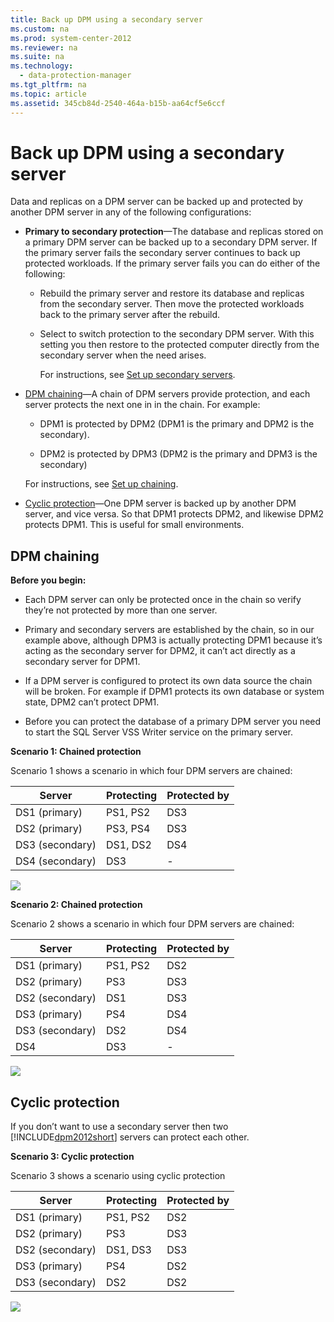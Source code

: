 ```yaml
---
title: Back up DPM using a secondary server
ms.custom: na
ms.prod: system-center-2012
ms.reviewer: na
ms.suite: na
ms.technology: 
  - data-protection-manager
ms.tgt_pltfrm: na
ms.topic: article
ms.assetid: 345cb84d-2540-464a-b15b-aa64cf5e6ccf
---
```

# Back up DPM using a secondary server
Data and replicas on a DPM server can be backed up and protected by another DPM server in any of the following configurations:

-   **Primary to secondary protection**—The database and replicas stored on a primary DPM server can be backed up to a secondary DPM server. If the primary server fails the secondary server continues to back up protected workloads. If the primary server fails you can do either of the following:

    -   Rebuild the primary server and restore its database and replicas from the secondary server. Then move the protected workloads back to the primary server after the rebuild.

    -   Select to switch protection to the secondary DPM server. With this setting you then restore to the protected computer directly from the secondary server when the need arises.

        For instructions, see [Set up secondary servers](./Set-up-secondary-servers.md).

-   [DPM chaining](#BKMK_Chain)—A chain of DPM servers provide protection, and each server protects the next one in in the chain. For example:

    -   DPM1 is protected by DPM2 \(DPM1 is the primary and DPM2 is the secondary\).

    -   DPM2 is protected by DPM3 \(DPM2 is the primary and DPM3 is the secondary\)

    For instructions, see [Set up chaining](./Set-up-chaining.md).

-   [Cyclic protection](#BKMK_Cyclic)—One DPM server is backed up by another DPM server, and vice versa. So that DPM1 protects DPM2, and likewise DPM2 protects DPM1. This is useful for small environments.

## <a name="BKMK_Chain"></a>DPM chaining
**Before you begin:**

-   Each DPM server can only be protected once in the chain so verify they’re not protected by more than one server.

-   Primary and secondary servers are established by the chain, so in our example above, although DPM3 is actually protecting DPM1 because it’s acting as the secondary server for DPM2, it can’t act directly as a secondary server for DPM1.

-   If a DPM server is configured to protect its own data source the chain will be broken. For example if DPM1 protects its own database or system state, DPM2 can’t protect DPM1.

-   Before you can protect the database of a primary DPM server you need to start the SQL Server VSS Writer service on the primary server.

**Scenario 1: Chained protection**

Scenario 1 shows a scenario in which four DPM servers are chained:

|Server|Protecting|Protected by|
|----------|--------------|----------------|
|DS1 \(primary\)|PS1, PS2|DS3|
|DS2 \(primary\)|PS3, PS4|DS3|
|DS3 \(secondary\)|DS1, DS2|DS4|
|DS4 \(secondary\)|DS3|\-|

![](/Image/DPM2012_DRDeployment_Chaining.gif)

**Scenario 2: Chained protection**

Scenario 2 shows a scenario in which four DPM servers are chained:

|Server|Protecting|Protected by|
|----------|--------------|----------------|
|DS1 \(primary\)|PS1, PS2|DS2|
|DS2 \(primary\)|PS3|DS3|
|DS2 \(secondary\)|DS1|DS3|
|DS3 \(primary\)|PS4|DS4|
|DS3 \(secondary\)|DS2|DS4|
|DS4|DS3|\-|

![](/Image/DPM2012_DR_ChainingS1.gif)

## <a name="BKMK_Cyclic"></a>Cyclic protection
If you don’t want to use a secondary server then two [!INCLUDE[dpm2012short](./Token/dpm2012short_md.md)] servers can protect each other.

**Scenario 3: Cyclic protection**

Scenario 3 shows a scenario using cyclic protection

|Server|Protecting|Protected by|
|----------|--------------|----------------|
|DS1 \(primary\)|PS1, PS2|DS2|
|DS2 \(primary\)|PS3|DS3|
|DS2 \(secondary\)|DS1, DS3|DS3|
|DS3 \(primary\)|PS4|DS2|
|DS3 \(secondary\)|DS2|DS2|

![](/Image/DPM2012_DRDeployment_Cyclic.jpg)


